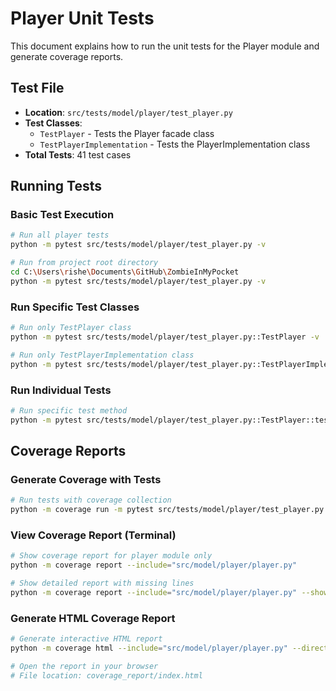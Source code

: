 # Player Unit Tests

This document explains how to run the unit tests for the Player module and generate coverage reports.

## Test File
- **Location**: `src/tests/model/player/test_player.py`
- **Test Classes**: 
  - `TestPlayer` - Tests the Player facade class
  - `TestPlayerImplementation` - Tests the PlayerImplementation class
- **Total Tests**: 41 test cases

## Running Tests

### Basic Test Execution
```bash
# Run all player tests
python -m pytest src/tests/model/player/test_player.py -v

# Run from project root directory
cd C:\Users\rishe\Documents\GitHub\ZombieInMyPocket
python -m pytest src/tests/model/player/test_player.py -v
```

### Run Specific Test Classes
```bash
# Run only TestPlayer class
python -m pytest src/tests/model/player/test_player.py::TestPlayer -v

# Run only TestPlayerImplementation class
python -m pytest src/tests/model/player/test_player.py::TestPlayerImplementation -v
```

### Run Individual Tests
```bash
# Run specific test method
python -m pytest src/tests/model/player/test_player.py::TestPlayer::test_init_default_values -v
```

## Coverage Reports

### Generate Coverage with Tests
```bash
# Run tests with coverage collection
python -m coverage run -m pytest src/tests/model/player/test_player.py -v
```

### View Coverage Report (Terminal)
```bash
# Show coverage report for player module only
python -m coverage report --include="src/model/player/player.py"

# Show detailed report with missing lines
python -m coverage report --include="src/model/player/player.py" --show-missing
```

### Generate HTML Coverage Report
```bash
# Generate interactive HTML report
python -m coverage html --include="src/model/player/player.py" --directory=coverage_report

# Open the report in your browser
# File location: coverage_report/index.html
```
